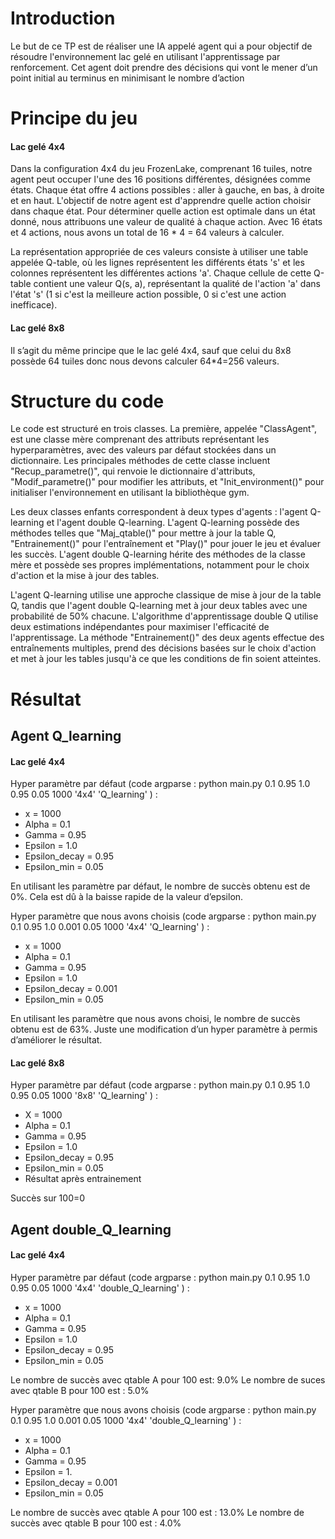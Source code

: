 # Introduction 

Le but de ce TP est de réaliser une IA appelé agent qui a pour objectif de résoudre
l'environnement lac gelé en utilisant l'apprentissage par renforcement. Cet agent doit prendre
des décisions qui vont le mener d’un point initial au terminus en minimisant le nombre d’action

# Principe du jeu

#### Lac gelé 4x4
Dans la configuration 4x4 du jeu FrozenLake, comprenant 16 tuiles, notre agent peut occuper l'une des 16 positions différentes, désignées comme états. Chaque état offre 4 actions possibles : aller à gauche, en bas, à droite et en haut. L'objectif de notre agent est d'apprendre quelle action choisir dans chaque état. Pour déterminer quelle action est optimale dans un état donné, nous attribuons une valeur de qualité à chaque action. Avec 16 états et 4 actions, nous avons un total de 16 * 4 = 64 valeurs à calculer.

La représentation appropriée de ces valeurs consiste à utiliser une table appelée Q-table, où les lignes représentent les différents états 's' et les colonnes représentent les différentes actions 'a'. Chaque cellule de cette Q-table contient une valeur Q(s, a), représentant la qualité de l'action 'a' dans l'état 's' (1 si c'est la meilleure action possible, 0 si c'est une action inefficace).
#### Lac gelé 8x8
Il s’agit du même principe que le lac gelé 4x4, sauf que celui du 8x8 possède 64 tuiles donc nous devons calculer 64*4=256 valeurs.


# Structure du code

Le code est structuré en trois classes. La première, appelée "ClassAgent", est une classe mère comprenant des attributs représentant les hyperparamètres, avec des valeurs par défaut stockées dans un dictionnaire. Les principales méthodes de cette classe incluent "Recup_parametre()", qui renvoie le dictionnaire d'attributs, "Modif_parametre()" pour modifier les attributs, et "Init_environment()" pour initialiser l'environnement en utilisant la bibliothèque gym.

Les deux classes enfants correspondent à deux types d'agents : l'agent Q-learning et l'agent double Q-learning. L'agent Q-learning possède des méthodes telles que "Maj_qtable()" pour mettre à jour la table Q, "Entrainement()" pour l'entraînement et "Play()" pour jouer le jeu et évaluer les succès. L'agent double Q-learning hérite des méthodes de la classe mère et possède ses propres implémentations, notamment pour le choix d'action et la mise à jour des tables.

L'agent Q-learning utilise une approche classique de mise à jour de la table Q, tandis que l'agent double Q-learning met à jour deux tables avec une probabilité de 50% chacune. L'algorithme d'apprentissage double Q utilise deux estimations indépendantes pour maximiser l'efficacité de l'apprentissage. La méthode "Entrainement()" des deux agents effectue des entraînements multiples, prend des décisions basées sur le choix d'action et met à jour les tables jusqu'à ce que les conditions de fin soient atteintes.

# Résultat

## Agent Q_learning

#### Lac gelé 4x4

Hyper paramètre par défaut (code argparse : python main.py 0.1 0.95 1.0 0.95 0.05 1000 '4x4' 'Q_learning' ) :
  - x = 1000
  - Alpha = 0.1
  - Gamma = 0.95
  - Epsilon = 1.0
  - Epsilon_decay = 0.95
  - Epsilon_min = 0.05

En utilisant les paramètre par défaut, le nombre de succès obtenu est de 0%. Cela est dû à la baisse rapide de la valeur d’epsilon.

Hyper paramètre que nous avons choisis (code argparse : python main.py 0.1 0.95 1.0 0.001 0.05 1000 '4x4' 'Q_learning' ) :
  - x = 1000
  - Alpha = 0.1
  - Gamma = 0.95
  - Epsilon = 1.0
  - Epsilon_decay = 0.001
  - Epsilon_min = 0.05

En utilisant les paramètre que nous avons choisi, le nombre de succès obtenu est de 63%. Juste une modification d’un hyper paramètre à permis d’améliorer le résultat.

#### Lac gelé 8x8
Hyper paramètre par défaut (code argparse : python main.py 0.1 0.95 1.0 0.95 0.05 1000 '8x8' 'Q_learning' ) :
  - X = 1000
  - Alpha = 0.1
  - Gamma = 0.95
  - Epsilon = 1.0
  - Epsilon_decay = 0.95
  - Epsilon_min = 0.05
  - Résultat après entrainement
    
Succès sur 100=0

## Agent double_Q_learning

#### Lac gelé 4x4

Hyper paramètre par défaut (code argparse : python main.py 0.1 0.95 1.0 0.95 0.05 1000 '4x4' 'double_Q_learning' ) :
  - x = 1000
  - Alpha = 0.1
  - Gamma = 0.95
  - Epsilon = 1.0
  - Epsilon_decay = 0.95
  - Epsilon_min = 0.05
    
Le nombre de succès avec qtable A pour 100 est: 9.0%
Le nombre de suces avec qtable B pour 100 est : 5.0%

Hyper paramètre que nous avons choisis (code argparse : python main.py 0.1 0.95 1.0 0.001 0.05 1000 '4x4' 'double_Q_learning' ) :
  - x = 1000
  - Alpha = 0.1
  - Gamma = 0.95
  - Epsilon = 1.
  - Epsilon_decay = 0.001
  - Epsilon_min = 0.05

Le nombre de succès avec qtable A pour 100 est : 13.0%
Le nombre de succès avec qtable B pour 100 est : 4.0%



